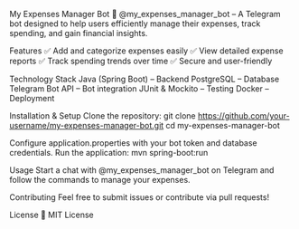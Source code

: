 My Expenses Manager Bot
🚀 @my_expenses_manager_bot – A Telegram bot designed to help users efficiently manage their expenses, track spending, and gain financial insights.

Features
✅ Add and categorize expenses easily
✅ View detailed expense reports
✅ Track spending trends over time
✅ Secure and user-friendly

Technology Stack
Java (Spring Boot) – Backend
PostgreSQL – Database
Telegram Bot API – Bot integration
JUnit & Mockito – Testing
Docker – Deployment

Installation & Setup
Clone the repository:
git clone https://github.com/your-username/my-expenses-manager-bot.git
cd my-expenses-manager-bot

Configure application.properties with your bot token and database credentials.
Run the application:
mvn spring-boot:run

Usage
Start a chat with @my_expenses_manager_bot on Telegram and follow the commands to manage your expenses.

Contributing
Feel free to submit issues or contribute via pull requests!

License
📜 MIT License
